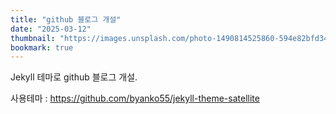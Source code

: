 ```yaml
---
title: "github 블로그 개설"
date: "2025-03-12"
thumbnail: "https://images.unsplash.com/photo-1490814525860-594e82bfd34a?q=80&w=2095&auto=format&fit=crop&ixlib=rb-4.0.3&ixid=M3wxMjA3fDB8MHxwaG90by1wYWdlfHx8fGVufDB8fHx8fA%3D%3D"
bookmark: true
---
```

Jekyll 테마로 github 블로그 개설.

사용테마 : <https://github.com/byanko55/jekyll-theme-satellite>

